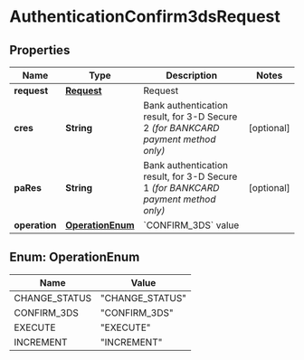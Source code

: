 
# AuthenticationConfirm3dsRequest

## Properties
Name | Type | Description | Notes
------------ | ------------- | ------------- | -------------
**request** | [**Request**](Request.md) | Request | 
**cres** | **String** | Bank authentication result, for 3-D Secure 2 *(for BANKCARD payment method only)* |  [optional]
**paRes** | **String** | Bank authentication result, for 3-D Secure 1 *(for BANKCARD payment method only)* |  [optional]
**operation** | [**OperationEnum**](#OperationEnum) | &#x60;CONFIRM_3DS&#x60; value | 


<a name="OperationEnum"></a>
## Enum: OperationEnum
Name | Value
---- | -----
CHANGE_STATUS | &quot;CHANGE_STATUS&quot;
CONFIRM_3DS | &quot;CONFIRM_3DS&quot;
EXECUTE | &quot;EXECUTE&quot;
INCREMENT | &quot;INCREMENT&quot;




